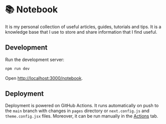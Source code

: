 # 📚 Notebook

It is my personal collection of useful articles, guides, tutorials and tips. It is a knowledge base that I use to store and share information that I find useful.

## Development

Run the development server:

```bash
npm run dev
```

Open [http://localhost:3000/notebook](http://localhost:3000/notebook).

## Deployment

Deployment is powered on GitHub Actions. It runs automatically on push to the `main` branch with changes in `pages` directory or `next.config.js` and `theme.config.jsx` files. Moreover, it can be run manually in the [Actions](https://github.com/sergiivelykodnyi/notebook/actions/workflows/pages.yml) tab.
